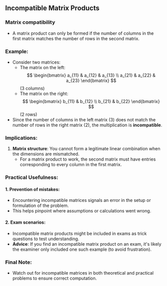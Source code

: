 ## Incompatible Matrix Products

### Matrix compatibility
- A matrix product can only be formed if the number of columns in the first matrix matches the number of rows in the second matrix.

### Example:
- Consider two matrices:
    - The matrix on the left:
        $$
        \begin{bmatrix}
        a_{11} & a_{12} & a_{13} \\
        a_{21} & a_{22} & a_{23}
        \end{bmatrix}
        $$
        (3 columns)
    - The matrix on the right:
        $$
        \begin{bmatrix}
        b_{11} & b_{12} \\
        b_{21} & b_{22}
        \end{bmatrix}
        $$
        (2 rows)
- Since the number of columns in the left matrix (3) does not match the number of rows in the right matrix (2), the multiplication is **incompatible**.

### Implications:
1. **Matrix structure**: You cannot form a legitimate linear combination when the dimensions are mismatched.
   - For a matrix product to work, the second matrix must have entries corresponding to every column in the first matrix.

### Practical Usefulness:
#### 1. Prevention of mistakes:
- Encountering incompatible matrices signals an error in the setup or formulation of the problem.
- This helps pinpoint where assumptions or calculations went wrong.

#### 2. Exam scenarios:
- Incompatible matrix products might be included in exams as trick questions to test understanding.
- **Advice**: If you find an incompatible matrix product on an exam, it's likely the examiner only included one such example (to avoid frustration).

### Final Note:
- Watch out for incompatible matrices in both theoretical and practical problems to ensure correct computation.